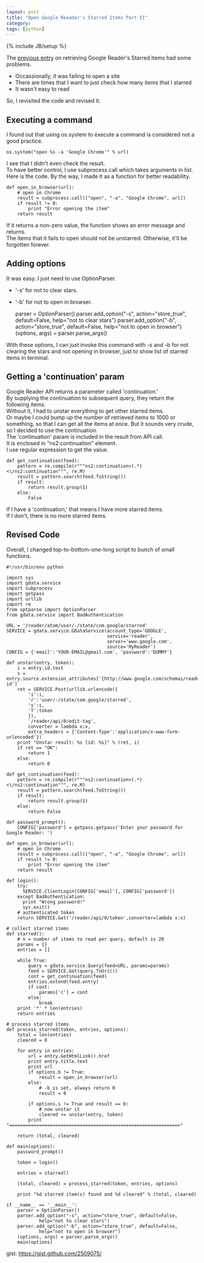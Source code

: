 ```yaml
---
layout: post
title: "Open Google Reaader's Starred Items Part II"
category: 
tags: [python]
---
```

{% include JB/setup %}

The [previous entry](/2012/04/27/open-googlereaders-starred-page/) on retrieving Google Reader's Starred items had some problems.
- Occassionally, it was failing to open a site
- There are times that I want to just check how many items that I starred
- It wasn't easy to read

So, I revisited the code and revised it.

## Executing a command

I found out that using os.system to execute a command is considered not a good practice.

    os.system("open %s -a 'Google Chrome'" % url)

I see that I didn't even check the result.  
To have better control, I use subprocess.call which takes arguments in list.  
Here is the code. By the way, I made it as a function for better readability.

    def open_in_browser(url):
        # open in Chrome
        result = subprocess.call(["open", "-a", "Google Chrome", url])
        if result != 0:
            print "Error opening the item"
        return result

If it returns a non-zero value, the function shows an error message and returns.  
The items that it fails to open should not be unstarred. Otherwise, it'll be forgotten forever.

## Adding options

It was easy. I just need to use OptionParser.
- '-s' for not to clear stars.  
- '-b' for not to open in browser.  

    parser = OptionParser()
    parser.add_option("-s", action="store_true", default=False, 
            help="not to clear stars")
    parser.add_option("-b", action="store_true", default=False,
            help="not to open in browser")
    (options, args) = parser.parse_args()

With these options, I can just invoke this command with -s and -b for not clearing the stars and not opening in browser, just to show list of starred items in terminal.

## Getting a 'continuation' param

Google Reader API returns a parameter called 'continuation.'  
By supplying the continuation to subsequent query, they return the following items.  
Without it, I had to unstar everything to get other starred items.  
Or maybe I could bump up the number of retrieved items to 1000 or something, so that I can get all the items at once. But it sounds very crude, so I decided to use the continuation.  
The 'continuation' param is included in the result from API call.  
It is enclosed in "ns2:continuation" element.  
I use regular expression to get the value.  

    def get_continuation(feed):
        pattern = re.compile(r"""ns2:continuation>(.*)<\/ns2:continuation""", re.M)
        result = pattern.search(feed.ToString())                                     
        if result:
            return result.group(1)
        else:
            False

If I have a 'continuation,' that means I have more starred items.  
If I don't, there is no more starred items.  

## Revised Code
Overall, I changed top-to-bottom-one-long script to bunch of small functions.

    #!/usr/bin/env python

    import sys
    import gdata.service
    import subprocess
    import getpass
    import urllib
    import re
    from optparse import OptionParser
    from gdata.service import BadAuthentication

    URL = '/reader/atom/user/-/state/com.google/starred'
    SERVICE = gdata.service.GDataService(account_type='GOOGLE',
                                         service='reader',
                                         server='www.google.com',
                                         source='MyReader')
    CONFIG = {'email':'YOUR-EMAIL@gmail.com', 'password':'DUMMY'}

    def unstar(entry, token):
        i = entry.id.text
        s = entry.source.extension_attributes['{http://www.google.com/schemas/reader/atom/}stream-id']
        ret = SERVICE.Post(urllib.urlencode({
            'i':i,
            'r':'user/-/state/com.google/starred',
            's':s,
            'T':token
            }),
            '/reader/api/0/edit-tag',
            converter = lambda x:x,
            extra_headers = {'Content-Type':'application/x-www-form-urlencoded'})
        print "Unstar result: %s [id: %s]" % (ret, i)
        if ret == "OK":
            return 1
        else:
            return 0

    def get_continuation(feed):
        pattern = re.compile(r"""ns2:continuation>(.*)<\/ns2:continuation""", re.M)
        result = pattern.search(feed.ToString())
        if result:
            return result.group(1)
        else:
            return False

    def password_prompt():
        CONFIG['password'] = getpass.getpass('Enter your password for Google Reader: ')

    def open_in_browser(url):
        # open in Chrome
        result = subprocess.call(["open", "-a", "Google Chrome", url])
        if result != 0:
            print "Error opening the item"
        return result

    def login():
        try:
          SERVICE.ClientLogin(CONFIG['email'], CONFIG['password'])
        except BadAuthentication:
          print "Wrong password!"
          sys.exit()
        # authenticated token
        return SERVICE.Get('/reader/api/0/token',converter=lambda x:x)

    # collect starred items
    def starred():
        # n = number of items to read per query, default is 20
        params = {}
        entries = []

        while True:
            query = gdata.service.Query(feed=URL, params=params)
            feed = SERVICE.Get(query.ToUri())
            cont = get_continuation(feed)
            entries.extend(feed.entry)
            if cont:
                params['c'] = cont
            else:
                break
        print '*' * len(entries)
        return entries

    # process starred items
    def process_starred(token, entries, options):
        total = len(entries)
        cleared = 0

        for entry in entries:
            url = entry.GetHtmlLink().href
            print entry.title.text
            print url
            if options.b != True:
                result = open_in_browser(url)
            else:
                # -b is set, always return 0
                result = 0

            if options.s != True and result == 0:
                # now unstar it
                cleared += unstar(entry, token)
            print "==============================================================="

        return (total, cleared)

    def main(options):
        password_prompt()

        token = login()

        entries = starred()

        (total, cleared) = process_starred(token, entries, options)

        print "%d starred item(s) found and %d cleared" % (total, cleared)

    if __name__ == '__main__':
        parser = OptionParser()
        parser.add_option("-s", action="store_true", default=False, 
                help="not to clear stars")
        parser.add_option("-b", action="store_true", default=False,
                help="not to open in browser")
        (options, args) = parser.parse_args()
        main(options)

gist: <https://gist.github.com/2509075/>
